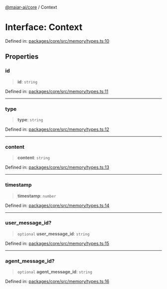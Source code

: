 [@maiar-ai/core](../index.md) / Context

# Interface: Context

Defined in: [packages/core/src/memory/types.ts:10](https://github.com/UraniumCorporation/maiar-ai/blob/main/packages/core/src/memory/types.ts#L10)

## Properties

### id

> **id**: `string`

Defined in: [packages/core/src/memory/types.ts:11](https://github.com/UraniumCorporation/maiar-ai/blob/main/packages/core/src/memory/types.ts#L11)

***

### type

> **type**: `string`

Defined in: [packages/core/src/memory/types.ts:12](https://github.com/UraniumCorporation/maiar-ai/blob/main/packages/core/src/memory/types.ts#L12)

***

### content

> **content**: `string`

Defined in: [packages/core/src/memory/types.ts:13](https://github.com/UraniumCorporation/maiar-ai/blob/main/packages/core/src/memory/types.ts#L13)

***

### timestamp

> **timestamp**: `number`

Defined in: [packages/core/src/memory/types.ts:14](https://github.com/UraniumCorporation/maiar-ai/blob/main/packages/core/src/memory/types.ts#L14)

***

### user\_message\_id?

> `optional` **user\_message\_id**: `string`

Defined in: [packages/core/src/memory/types.ts:15](https://github.com/UraniumCorporation/maiar-ai/blob/main/packages/core/src/memory/types.ts#L15)

***

### agent\_message\_id?

> `optional` **agent\_message\_id**: `string`

Defined in: [packages/core/src/memory/types.ts:16](https://github.com/UraniumCorporation/maiar-ai/blob/main/packages/core/src/memory/types.ts#L16)
